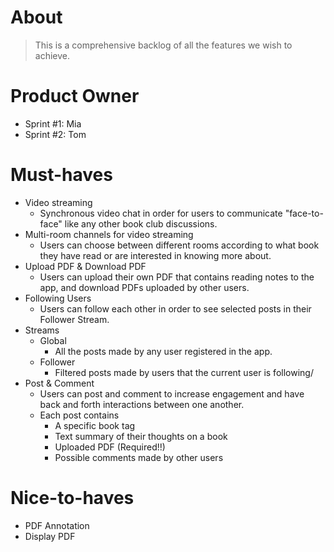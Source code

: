 # About

> This is a comprehensive backlog of all the features we wish to achieve.

# Product Owner

- Sprint #1: Mia
- Sprint #2: Tom

# Must-haves

- Video streaming
  - Synchronous video chat in order for users to communicate "face-to-face" like any other book club discussions.
- Multi-room channels for video streaming
  - Users can choose between different rooms according to what book they have read or are interested in knowing more about.
- Upload PDF & Download PDF
  - Users can upload their own PDF that contains reading notes to the app, and download PDFs uploaded by other users.
- Following Users
  - Users can follow each other in order to see selected posts in their Follower Stream.
- Streams
  - Global
    - All the posts made by any user registered in the app.
  - Follower
    - Filtered posts made by users that the current user is following/
- Post & Comment
  - Users can post and comment to increase engagement and have back and forth interactions between one another.
  - Each post contains
    - A specific book tag
    - Text summary of their thoughts on a book
    - Uploaded PDF (Required!!)
    - Possible comments made by other users

# Nice-to-haves

- PDF Annotation
- Display PDF
